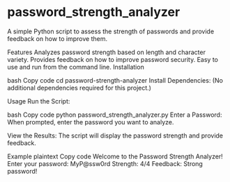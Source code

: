 # password_strength_analyzer

A simple Python script to assess the strength of passwords and provide feedback on how to improve them.

Features
Analyzes password strength based on length and character variety.
Provides feedback on how to improve password security.
Easy to use and run from the command line.
Installation

bash
Copy code
cd password-strength-analyzer
Install Dependencies: (No additional dependencies required for this project.)

Usage
Run the Script:

bash
Copy code
python password_strength_analyzer.py
Enter a Password: When prompted, enter the password you want to analyze.

View the Results: The script will display the password strength and provide feedback.

Example
plaintext
Copy code
Welcome to the Password Strength Analyzer!
Enter your password: MyP@ssw0rd
Strength: 4/4
Feedback: Strong password!
